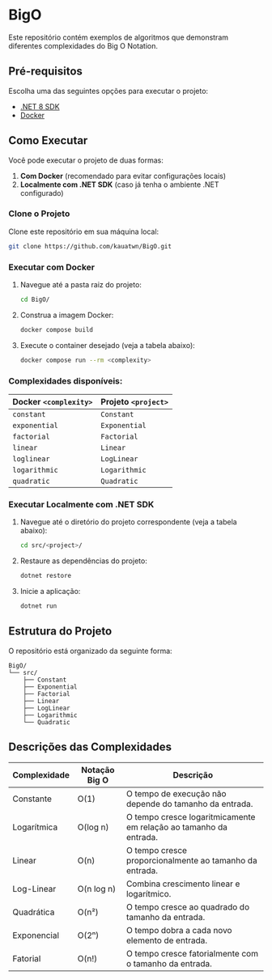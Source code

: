 # BigO

Este repositório contém exemplos de algoritmos que demonstram diferentes complexidades do Big O Notation.

## Pré-requisitos

Escolha uma das seguintes opções para executar o projeto:

- [.NET 8 SDK](https://dotnet.microsoft.com/download)
- [Docker](https://www.docker.com/)

## Como Executar

Você pode executar o projeto de duas formas:

1. **Com Docker** (recomendado para evitar configurações locais)
2. **Localmente com .NET SDK** (caso já tenha o ambiente .NET configurado)

### Clone o Projeto

Clone este repositório em sua máquina local:

```bash
git clone https://github.com/kauatwn/BigO.git
```

### Executar com Docker

1. Navegue até a pasta raiz do projeto:

    ```bash
    cd BigO/
    ```

2. Construa a imagem Docker:

    ```bash
    docker compose build
    ```

3. Execute o container desejado (veja a tabela abaixo):

    ```bash
    docker compose run --rm <complexity>
    ```

### Complexidades disponíveis:

| Docker `<complexity>` | Projeto `<project>` |
| --------------------- | ------------------- |
| `constant`            | `Constant`          |
| `exponential`         | `Exponential`       |
| `factorial`           | `Factorial`         |
| `linear`              | `Linear`            |
| `loglinear`           | `LogLinear`         |
| `logarithmic`         | `Logarithmic`       |
| `quadratic`           | `Quadratic`         |

### Executar Localmente com .NET SDK

1. Navegue até o diretório do projeto correspondente (veja a tabela abaixo):

    ```bash
    cd src/<project>/
    ```

2. Restaure as dependências do projeto:

    ```bash
    dotnet restore
    ```

3. Inicie a aplicação:

    ```bash
    dotnet run
    ```

## Estrutura do Projeto

O repositório está organizado da seguinte forma:

```plaintext
BigO/
└── src/
    ├── Constant
    ├── Exponential
    ├── Factorial
    ├── Linear
    ├── LogLinear
    ├── Logarithmic
    └── Quadratic
```

## Descrições das Complexidades

| Complexidade | Notação Big O | Descrição                                                         |
| ------------ | ------------- | ----------------------------------------------------------------- |
| Constante    | O(1)          | O tempo de execução não depende do tamanho da entrada.            |
| Logarítmica  | O(log n)      | O tempo cresce logaritmicamente em relação ao tamanho da entrada. |
| Linear       | O(n)          | O tempo cresce proporcionalmente ao tamanho da entrada.           |
| Log-Linear   | O(n log n)    | Combina crescimento linear e logarítmico.                         |
| Quadrática   | O(n²)         | O tempo cresce ao quadrado do tamanho da entrada.                 |
| Exponencial  | O(2ⁿ)         | O tempo dobra a cada novo elemento de entrada.                    |
| Fatorial     | O(n!)         | O tempo cresce fatorialmente com o tamanho da entrada.            |
